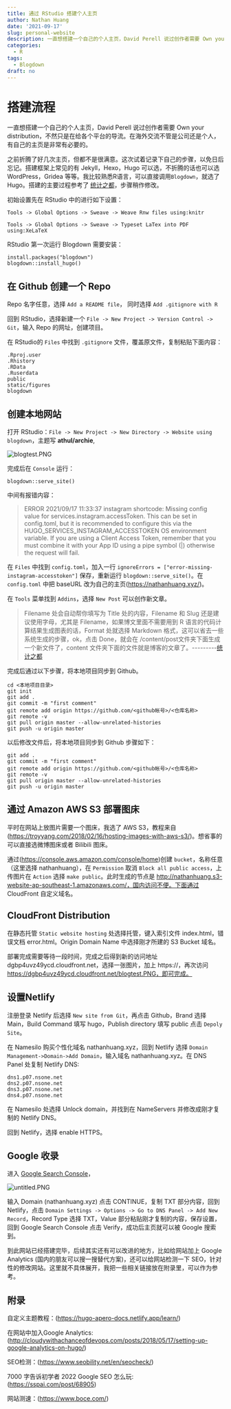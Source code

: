 ```yaml
---
title: 通过 RStudio 搭建个人主页
author: Nathan Huang
date: '2021-09-17'
slug: personal-website
description: 一直想搭建一个自己的个人主页，David Perell 说过创作者需要 Own your distribution，不然只是在给各个平台的导流。之前折腾了好几次主页，但都不是很满意。在海外交流不管是公司还是个人，有自己的主页是非常有必要的。
categories: 
  - R
tags:
  - Blogdown
draft: no
---
```


# 搭建流程

一直想搭建一个自己的个人主页，David Perell 说过创作者需要 Own your distribution，不然只是在给各个平台的导流。在海外交流不管是公司还是个人，有自己的主页是非常有必要的。

之前折腾了好几次主页，但都不是很满意。这次试着记录下自己的步骤，以免日后忘记。搭建框架上常见的有 Jekyll，Hexo，Hugo 可以选，不折腾的话也可以选 WordPress，Gridea 等等。我比较熟悉R语言，可以直接调用`Blogdown`，就选了 Hugo。搭建的主要过程参考了 [统计之都](https://cosx.org/2018/01/build-blog-with-blogdown-hugo-netlify-github/ "统计之都")，步骤稍作修改。

初始设置先在 RStudio 中的进行如下设置：

`Tools -> Global Options -> Sweave -> Weave Rnw files using:knitr`

`Tools -> Global Options -> Sweave -> Typeset LaTex into PDF using:XeLaTeX`

RStudio 第一次运行 Blogdown 需要安装：

```
install.packages("blogdown")
blogdown::install_hugo()
```

## 在 Github 创建一个 Repo

Repo 名字任意，选择 `Add a README file`， 同时选择 `Add .gitignore with R`

回到 RStudio，选择新建一个 `File -> New Project -> Version Control -> Git`，输入 Repo 的网址，创建项目。

在 RStudio的 `Files` 中找到 `.gitignore` 文件，覆盖原文件，复制粘贴下面内容：

```
.Rproj.user
.Rhistory
.RData
.Ruserdata
public
static/figures
blogdown
```

## 创建本地网站

打开 RStudio：`File -> New Project -> New Directory -> Website using blogdown`，主题写 **athul/archie**,

![blogtest.PNG](https://dgbp4uvz49ycd.cloudfront.net/blogtest.PNG)


完成后在 `Console` 运行：

```
blogdown::serve_site()
```
中间有报错内容：

> ERROR 2021/09/17 11:33:37 instagram shortcode: Missing config value for services.instagram.accessToken. This can be set in config.toml, but it is recommended to configure this via the HUGO_SERVICES_INSTAGRAM_ACCESSTOKEN OS environment variable. If you are using a Client Access Token, remember that you must combine it with your App ID using a pipe symbol (<APPID>|<CLIENTTOKEN>) otherwise the request will fail.


在 `Files` 中找到 `config.toml`，加入一行 `ignoreErrors = ["error-missing-instagram-accesstoken"]` 保存，重新运行 `blogdown::serve_site()`。在 `config.toml` 中把 baseURL 改为自己的主页(https://nathanhuang.xyz/)。

在 `Tools` 菜单找到 `Addins`，选择 `New Post` 可以创作新文章。

> Filename 处会自动帮你填写为 Title 处的内容，Filename 和 Slug 还是建议使用字母，尤其是 Filename，如果博文里面不需要用到 R 语言的代码计算结果生成图表的话，Format 处就选择 Markdown 格式，这可以省去一些系统生成的步骤，ok，点击 Done，就会在 /content/post文件夹下面生成一个新文件了，content  文件夹下面的文件就是博客的文章了。---------[统计之都](https://cosx.org/2018/01/build-blog-with-blogdown-hugo-netlify-github/ "统计之都")



完成后通过以下步骤，将本地项目同步到 Github。
```
cd <本地项目目录>
git init
git add .
git commit -m "first comment"
git remote add origin https://github.com/<github帐号>/<仓库名称>
git remote -v
git pull origin master --allow-unrelated-histories
git push -u origin master
```

以后修改文件后，将本地项目同步到 Github 步骤如下：
```
git add .
git commit -m "first comment"
git remote add origin https://github.com/<github帐号>/<仓库名称>
git remote -v
git pull origin master --allow-unrelated-histories
git push -u origin master
```




## 通过 Amazon AWS S3 部署图床

平时在网站上放图片需要一个图床，我选了 AWS S3，教程来自(https://troyyang.com/2018/02/16/hosting-images-with-aws-s3/)。想省事的可以直接选微博图床或者 Bilibili 图床。

通过(https://console.aws.amazon.com/console/home)创建 `bucket`，名称任意（这里选择 nathanhuang），在 `Permission` 取消 `Block all public access`，上传图片在 `Action` 选择 `make public`。此时生成的节点是 http://nathanhuang.s3-website-ap-southeast-1.amazonaws.com/，国内访问不便。下面通过 CloudFront 自定义域名。


## CloudFront Distribution

在静态托管 `Static website hosting` 处选择托管，键入索引文件 index.html，错误文档 error.html。Origin Domain Name 中选择刚才所建的 S3 Bucket 域名。

部署完成需要等待一段时间，完成之后得到新的访问地址 dgbp4uvz49ycd.cloudfront.net，选择一张图片，加上 https://，再次访问 https://dgbp4uvz49ycd.cloudfront.net/blogtest.PNG，即可完成。



## 设置Netlify

注册登录 Netlify 后选择 `New site from Git`，再点击 Github，Brand 选择 Main，Build Command 填写 hugo，Publish directory 填写 public 点击 `Depoly Site`。

在 Namesilo 购买个性化域名 nathanhuang.xyz，回到 Netlify 选择 `Domain Management->Domain->Add Domain`，输入域名 nathanhuang.xyz。在 DNS Panel 处复制 Netlify DNS:
```
dns1.p07.nsone.net
dns2.p07.nsone.net
dns3.p07.nsone.net
dns4.p07.nsone.net
```

在 Namesilo 处选择 Unlock domain，并找到在 NameServers 并修改成刚才复制的 Netlify DNS。

回到 Netlify，选择 enable HTTPS。


## Google 收录

进入 [Google Search Console](https://search.google.com/search-console/)，

![untitled.PNG](https://dgbp4uvz49ycd.cloudfront.net/Capture123123123123.PNG)


输入 Domain (nathanhuang.xyz) 点击 CONTINUE，复制 TXT 部分内容，回到 Netlify，点击 `Domain Settings -> Options -> Go to DNS Panel -> Add New Record`，Record Type 选择 TXT，Value 部分粘贴刚才复制的内容，保存设置，回到 Google Search Console 点击 Verify，成功后主页就可以被 Google 搜索到。  

到此网站已经搭建完毕，后续其实还有可以改进的地方，比如给网站加上 Google Analytics (国内的朋友可以搜一搜替代方案)，还可以给网站检测一下 SEO，针对性的修改网站。这里就不具体展开，我把一些相关链接放在附录里，可以作为参考。 



## 附录

自定义主题教程：(https://hugo-apero-docs.netlify.app/learn/)

在网站中加入Google Analytics: (http://cloudywithachanceofdevops.com/posts/2018/05/17/setting-up-google-analytics-on-hugo/)

SEO检测：(https://www.seobility.net/en/seocheck/)

7000 字告诉初学者 2022 Google SEO 怎么玩: (https://sspai.com/post/68905)

网站测速：(https://www.boce.com/)